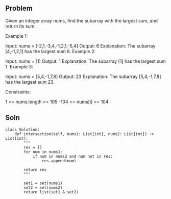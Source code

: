 ## Problem 
Given an integer array nums, find the subarray with the largest sum, and return its sum.

 

Example 1:

Input: nums = [-2,1,-3,4,-1,2,1,-5,4]
Output: 6
Explanation: The subarray [4,-1,2,1] has the largest sum 6.
Example 2:

Input: nums = [1]
Output: 1
Explanation: The subarray [1] has the largest sum 1.
Example 3:

Input: nums = [5,4,-1,7,8]
Output: 23
Explanation: The subarray [5,4,-1,7,8] has the largest sum 23.
 

Constraints:

1 <= nums.length <= 105
-104 <= nums[i] <= 104




## Soln

```
class Solution:
    def intersection(self, nums1: List[int], nums2: List[int]) -> List[int]:
        """
        res = []
        for num in nums1:
            if num in nums2 and num not in res:
                res.append(num)
        
        return res
        """

        set1 = set(nums1)
        set2 = set(nums2)
        return list(set1 & set2)
```
        